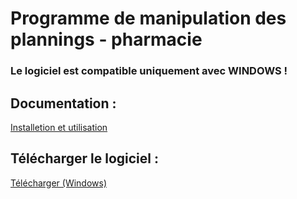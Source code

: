 # Programme de manipulation des plannings - pharmacie

### Le logiciel est compatible uniquement avec WINDOWS !

## Documentation :

[Installetion et utilisation](https://github.com/antoninLallemand/planningManipulation/doc/build/index.html)

## Télécharger le logiciel :

[Télécharger (Windows)](https://drive.google.com/uc?export=download&id=199-Bg0ES521WTa-zmf7X0REXwPr6ylhT)



